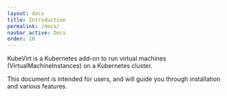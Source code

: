 ```yaml
---
layout: docs
title: Introduction
permalink: /docs/
navbar_active: Docs
order: 10
---
```


KubeVirt is a Kubernetes add-on to run virtual machines (VirtualMachineInstances) on a Kubernetes cluster.

This document is intended for users, and will guide you through installation and various features.
